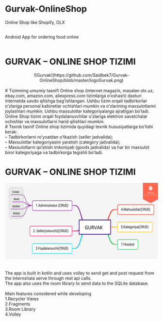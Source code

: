 # Gurvak-OnlineShop
 Online Shop like Shopify, OLX
 
<br/>Android App for ordering food online
<br/>
<br/>
# GURVAK – ONLINE SHOP TIZIMI
<center>
![Gurvak](https://github.com/Saidbek7/Gurvak-OnlineShop/blob/master/logoGurvak.png)  </center>
<br/>
# Tizimning umumiy tasnifi
Online shop (internet magazin, masalan olx.uz, ebay.com, amazon.com, aliexpress.com tizimlarga o’xshash) dasturi internetda savdo qilishga bag’ishlangan. Ushbu tizim orqali tadbirkorlar o’zlariga personal kabinetlar ochishlari mumkin va o’zlarining maxsulotlarini joylashlari mumkin. Ushbu maxsulotlar kategoriyalarga ajratilgan bo’ladi. Online Shop tizimi orqali foydalanuvchilar o’zlariga elektron savatchalar ochishlar va maxsulotlarni harid qilishlari mumkin. 

<br/>
# Texnik tasnif
Online shop tizimida quyidagi texnik hususiyatlarga bo’lishi kerak: <br/>
– Tadbirkorlarni ro’yxatdan o’tkazish (seller jadvalida); <br/>
– Maxsulotlar kategoriyasini yaratish (category jadvalida); <br/>
– Maxsulotlarni qo’shish imkoniyati (goods jadvalida) va har bir maxsulot biror kategoriyaga va tadbirkorga tegishli bo’ladi.
<br/>

# GURVAK – ONLINE SHOP TIZIMI
![Gurvak](https://github.com/Saidbek7/Gurvak-OnlineShop/blob/master/Xmind.png)
<br/>


<br/>The app is built in kotlin and uses volley to send get and post request from the internshala serve through rest api calls.
<br/>The app also uses the room library to send data to the SQLite database.
<br/>
<br/>Main features considered while developing
<br/>1.Recycler Views
<br/>2.Fragments
<br/>3.Room Library
<br/>4.Volley
<br/>
